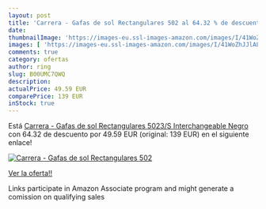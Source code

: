 ```yaml
---
layout: post
title: 'Carrera - Gafas de sol Rectangulares 502 al 64.32 % de descuento'
date: 
thumbnailImage: 'https://images-eu.ssl-images-amazon.com/images/I/41WoZhJJlAL._SL200_.jpg'
images: [ 'https://images-eu.ssl-images-amazon.com/images/I/41WoZhJJlAL._SL200_.jpg' ]
comments: true
category: ofertas
author: ring
slug: B00UMC7QWQ
description:
actualPrice: 49.59 EUR
comparePrice: 139 EUR
inStock: true
---
```


Está [Carrera - Gafas de sol Rectangulares 5023/S Interchangeable  Negro](https://www.amazon.es/dp/B00UMC7QWQ/?tag=tolees-21) con 64.32 de descuento por 49.59 EUR (original: 139 EUR) en el siguiente enlace!

[![Carrera - Gafas de sol Rectangulares 502](https://images-eu.ssl-images-amazon.com/images/I/41WoZhJJlAL._SL200_.jpg)](https://www.amazon.es/dp/B00UMC7QWQ/?tag=tolees-21)

[Ver la oferta!!](https://www.amazon.es/dp/B00UMC7QWQ/?tag=tolees-21)

Links participate in Amazon Associate program and might generate a comission on qualifying sales


